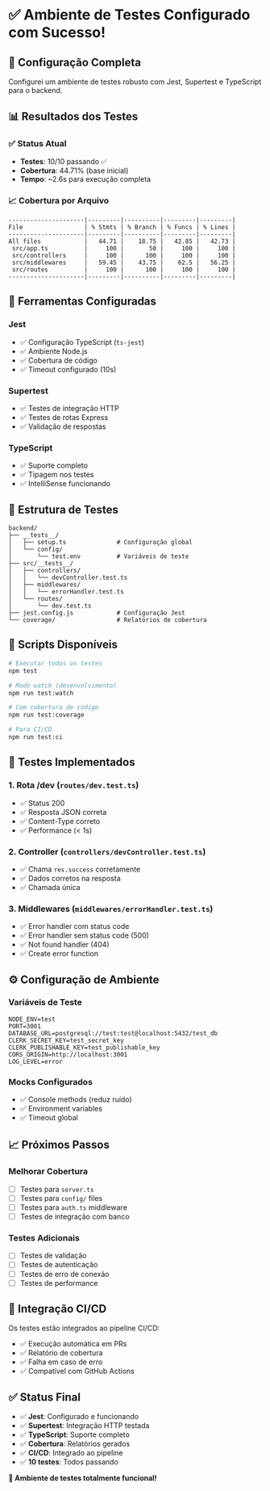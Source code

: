 # ✅ Ambiente de Testes Configurado com Sucesso!

## 🧪 **Configuração Completa**

Configurei um ambiente de testes robusto com Jest, Supertest e TypeScript para o backend.

## 📊 **Resultados dos Testes**

### ✅ **Status Atual**
- **Testes**: 10/10 passando ✅
- **Cobertura**: 44.71% (base inicial)
- **Tempo**: ~2.6s para execução completa

### 📈 **Cobertura por Arquivo**
```
---------------------|---------|----------|---------|---------|
File                 | % Stmts | % Branch | % Funcs | % Lines |
---------------------|---------|----------|---------|---------|
All files            |   44.71 |    18.75 |   42.85 |   42.73 |
 src/app.ts          |     100 |       50 |     100 |     100 |
 src/controllers     |     100 |      100 |     100 |     100 |
 src/middlewares     |   59.45 |    43.75 |    62.5 |   56.25 |
 src/routes          |     100 |      100 |     100 |     100 |
---------------------|---------|----------|---------|---------|
```

## 🔧 **Ferramentas Configuradas**

### **Jest**
- ✅ Configuração TypeScript (`ts-jest`)
- ✅ Ambiente Node.js
- ✅ Cobertura de código
- ✅ Timeout configurado (10s)

### **Supertest**
- ✅ Testes de integração HTTP
- ✅ Testes de rotas Express
- ✅ Validação de respostas

### **TypeScript**
- ✅ Suporte completo
- ✅ Tipagem nos testes
- ✅ IntelliSense funcionando

## 📁 **Estrutura de Testes**

```
backend/
├── __tests__/
│   ├── setup.ts              # Configuração global
│   └── config/
│       └── test.env          # Variáveis de teste
├── src/__tests__/
│   ├── controllers/
│   │   └── devController.test.ts
│   ├── middlewares/
│   │   └── errorHandler.test.ts
│   └── routes/
│       └── dev.test.ts
├── jest.config.js            # Configuração Jest
└── coverage/                 # Relatórios de cobertura
```

## 🚀 **Scripts Disponíveis**

```bash
# Executar todos os testes
npm test

# Modo watch (desenvolvimento)
npm run test:watch

# Com cobertura de código
npm run test:coverage

# Para CI/CD
npm run test:ci
```

## 🧪 **Testes Implementados**

### **1. Rota /dev** (`routes/dev.test.ts`)
- ✅ Status 200
- ✅ Resposta JSON correta
- ✅ Content-Type correto
- ✅ Performance (< 1s)

### **2. Controller** (`controllers/devController.test.ts`)
- ✅ Chama `res.success` corretamente
- ✅ Dados corretos na resposta
- ✅ Chamada única

### **3. Middlewares** (`middlewares/errorHandler.test.ts`)
- ✅ Error handler com status code
- ✅ Error handler sem status code (500)
- ✅ Not found handler (404)
- ✅ Create error function

## ⚙️ **Configuração de Ambiente**

### **Variáveis de Teste**
```env
NODE_ENV=test
PORT=3001
DATABASE_URL=postgresql://test:test@localhost:5432/test_db
CLERK_SECRET_KEY=test_secret_key
CLERK_PUBLISHABLE_KEY=test_publishable_key
CORS_ORIGIN=http://localhost:3001
LOG_LEVEL=error
```

### **Mocks Configurados**
- ✅ Console methods (reduz ruído)
- ✅ Environment variables
- ✅ Timeout global

## 📈 **Próximos Passos**

### **Melhorar Cobertura**
- [ ] Testes para `server.ts`
- [ ] Testes para `config/` files
- [ ] Testes para `auth.ts` middleware
- [ ] Testes de integração com banco

### **Testes Adicionais**
- [ ] Testes de validação
- [ ] Testes de autenticação
- [ ] Testes de erro de conexão
- [ ] Testes de performance

## 🎯 **Integração CI/CD**

Os testes estão integrados ao pipeline CI/CD:
- ✅ Execução automática em PRs
- ✅ Relatório de cobertura
- ✅ Falha em caso de erro
- ✅ Compatível com GitHub Actions

## ✅ **Status Final**

- ✅ **Jest**: Configurado e funcionando
- ✅ **Supertest**: Integração HTTP testada
- ✅ **TypeScript**: Suporte completo
- ✅ **Cobertura**: Relatórios gerados
- ✅ **CI/CD**: Integrado ao pipeline
- ✅ **10 testes**: Todos passando

**🎉 Ambiente de testes totalmente funcional!**

